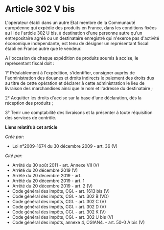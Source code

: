 # Article 302 V bis

L'opérateur établi dans un autre Etat membre de la Communauté européenne qui expédie des produits en France, dans les
conditions fixées au II de l'article 302 U bis, à destination d'une personne autre qu'un entrepositaire agréé ou un
destinataire enregistré qui n'exerce pas d'activité économique indépendante, est tenu de désigner un représentant fiscal
établi en France autre que le vendeur.

A l'occasion de chaque expédition de produits soumis à accise, le représentant fiscal doit :

1° Préalablement à l'expédition, s'identifier, consigner auprès de l'administration des douanes et droits indirects le
paiement des droits dus au titre de cette opération et déclarer à cette administration le lieu de livraison des marchandises
ainsi que le nom et l'adresse du destinataire ;

2° Acquitter les droits d'accise sur la base d'une déclaration, dès la réception des produits ;

3° Tenir une comptabilité des livraisons et la présenter à toute réquisition des services de contrôle.

**Liens relatifs à cet article**

_Créé par_:

  - Loi n°2009-1674 du 30 décembre 2009 - art. 36 (V)

_Cité par_:

  - Arrêté du 30 août 2011 - art. Annexe VII (V)
  - Arrêté du 20 décembre 2019 (V)
  - Arrêté du 20 décembre 2019 - art.
  - Arrêté du 20 décembre 2019 - art. 1
  - Arrêté du 20 décembre 2019 - art. 2 (V)
  - Code général des impôts, CGI. - art. 1613 bis (V)
  - Code général des impôts, CGI. - art. 302 B (VD)
  - Code général des impôts, CGI. - art. 302 C (V)
  - Code général des impôts, CGI. - art. 302 D (V)
  - Code général des impôts, CGI. - art. 302 K (V)
  - Code général des impôts, CGI. - art. 302 U bis (V)
  - Code général des impôts, annexe 4, CGIAN4. - art. 50-0 A bis (V)
